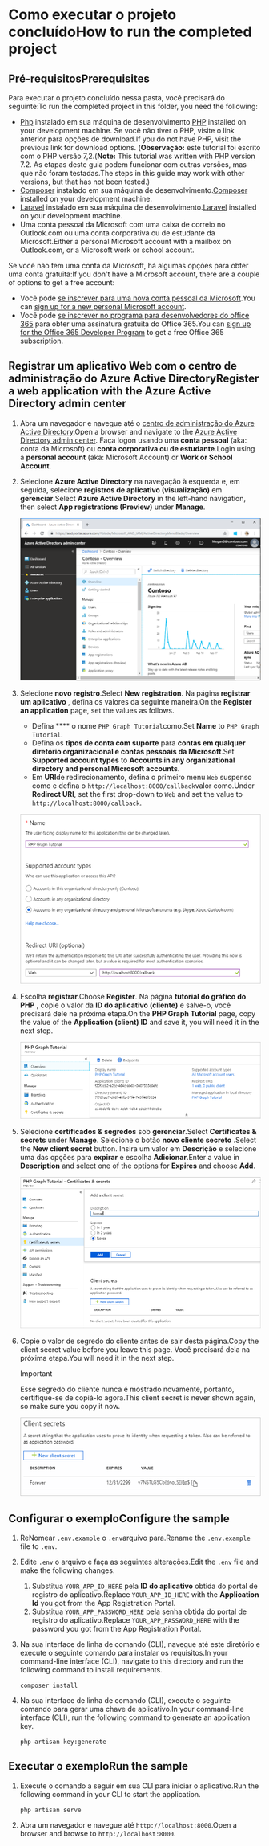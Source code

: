 # <a name="how-to-run-the-completed-project"></a><span data-ttu-id="af3f8-101">Como executar o projeto concluído</span><span class="sxs-lookup"><span data-stu-id="af3f8-101">How to run the completed project</span></span>

## <a name="prerequisites"></a><span data-ttu-id="af3f8-102">Pré-requisitos</span><span class="sxs-lookup"><span data-stu-id="af3f8-102">Prerequisites</span></span>

<span data-ttu-id="af3f8-103">Para executar o projeto concluído nessa pasta, você precisará do seguinte:</span><span class="sxs-lookup"><span data-stu-id="af3f8-103">To run the completed project in this folder, you need the following:</span></span>

- <span data-ttu-id="af3f8-104">[Php](http://php.net/downloads.php) instalado em sua máquina de desenvolvimento.</span><span class="sxs-lookup"><span data-stu-id="af3f8-104">[PHP](http://php.net/downloads.php) installed on your development machine.</span></span> <span data-ttu-id="af3f8-105">Se você não tiver o PHP, visite o link anterior para opções de download.</span><span class="sxs-lookup"><span data-stu-id="af3f8-105">If you do not have PHP, visit the previous link for download options.</span></span> <span data-ttu-id="af3f8-106">(**Observação:** este tutorial foi escrito com o PHP versão 7,2.</span><span class="sxs-lookup"><span data-stu-id="af3f8-106">(**Note:** This tutorial was written with PHP version 7.2.</span></span> <span data-ttu-id="af3f8-107">As etapas deste guia podem funcionar com outras versões, mas que não foram testadas.</span><span class="sxs-lookup"><span data-stu-id="af3f8-107">The steps in this guide may work with other versions, but that has not been tested.)</span></span>
- <span data-ttu-id="af3f8-108">[Composer](https://getcomposer.org/) instalado em sua máquina de desenvolvimento.</span><span class="sxs-lookup"><span data-stu-id="af3f8-108">[Composer](https://getcomposer.org/) installed on your development machine.</span></span>
- <span data-ttu-id="af3f8-109">[Laravel](https://laravel.com/) instalado em sua máquina de desenvolvimento.</span><span class="sxs-lookup"><span data-stu-id="af3f8-109">[Laravel](https://laravel.com/) installed on your development machine.</span></span>
- <span data-ttu-id="af3f8-110">Uma conta pessoal da Microsoft com uma caixa de correio no Outlook.com ou uma conta corporativa ou de estudante da Microsoft.</span><span class="sxs-lookup"><span data-stu-id="af3f8-110">Either a personal Microsoft account with a mailbox on Outlook.com, or a Microsoft work or school account.</span></span>

<span data-ttu-id="af3f8-111">Se você não tem uma conta da Microsoft, há algumas opções para obter uma conta gratuita:</span><span class="sxs-lookup"><span data-stu-id="af3f8-111">If you don't have a Microsoft account, there are a couple of options to get a free account:</span></span>

- <span data-ttu-id="af3f8-112">Você pode [se inscrever para uma nova conta pessoal da Microsoft](https://signup.live.com/signup?wa=wsignin1.0&rpsnv=12&ct=1454618383&rver=6.4.6456.0&wp=MBI_SSL_SHARED&wreply=https://mail.live.com/default.aspx&id=64855&cbcxt=mai&bk=1454618383&uiflavor=web&uaid=b213a65b4fdc484382b6622b3ecaa547&mkt=E-US&lc=1033&lic=1).</span><span class="sxs-lookup"><span data-stu-id="af3f8-112">You can [sign up for a new personal Microsoft account](https://signup.live.com/signup?wa=wsignin1.0&rpsnv=12&ct=1454618383&rver=6.4.6456.0&wp=MBI_SSL_SHARED&wreply=https://mail.live.com/default.aspx&id=64855&cbcxt=mai&bk=1454618383&uiflavor=web&uaid=b213a65b4fdc484382b6622b3ecaa547&mkt=E-US&lc=1033&lic=1).</span></span>
- <span data-ttu-id="af3f8-113">Você pode [se inscrever no programa para desenvolvedores do office 365](https://developer.microsoft.com/office/dev-program) para obter uma assinatura gratuita do Office 365.</span><span class="sxs-lookup"><span data-stu-id="af3f8-113">You can [sign up for the Office 365 Developer Program](https://developer.microsoft.com/office/dev-program) to get a free Office 365 subscription.</span></span>

## <a name="register-a-web-application-with-the-azure-active-directory-admin-center"></a><span data-ttu-id="af3f8-114">Registrar um aplicativo Web com o centro de administração do Azure Active Directory</span><span class="sxs-lookup"><span data-stu-id="af3f8-114">Register a web application with the Azure Active Directory admin center</span></span>

1. <span data-ttu-id="af3f8-115">Abra um navegador e navegue até o [centro de administração do Azure Active Directory](https://aad.portal.azure.com).</span><span class="sxs-lookup"><span data-stu-id="af3f8-115">Open a browser and navigate to the [Azure Active Directory admin center](https://aad.portal.azure.com).</span></span> <span data-ttu-id="af3f8-116">Faça logon usando uma **conta pessoal** (aka: conta da Microsoft) ou **conta corporativa ou de estudante**.</span><span class="sxs-lookup"><span data-stu-id="af3f8-116">Login using a **personal account** (aka: Microsoft Account) or **Work or School Account**.</span></span>

1. <span data-ttu-id="af3f8-117">Selecione **Azure Active Directory** na navegação à esquerda e, em seguida, selecione **registros de aplicativo (visualização)** em **gerenciar**.</span><span class="sxs-lookup"><span data-stu-id="af3f8-117">Select **Azure Active Directory** in the left-hand navigation, then select **App registrations (Preview)** under **Manage**.</span></span>

    ![<span data-ttu-id="af3f8-118">Uma captura de tela dos registros de aplicativo</span><span class="sxs-lookup"><span data-stu-id="af3f8-118">A screenshot of the App registrations</span></span> ](/tutorial/images/aad-portal-app-registrations.png)

1. <span data-ttu-id="af3f8-119">Selecione **novo registro**.</span><span class="sxs-lookup"><span data-stu-id="af3f8-119">Select **New registration**.</span></span> <span data-ttu-id="af3f8-120">Na página **registrar um aplicativo** , defina os valores da seguinte maneira.</span><span class="sxs-lookup"><span data-stu-id="af3f8-120">On the **Register an application** page, set the values as follows.</span></span>

    - <span data-ttu-id="af3f8-121">Defina \*\*\*\* o nome `PHP Graph Tutorial`como.</span><span class="sxs-lookup"><span data-stu-id="af3f8-121">Set **Name** to `PHP Graph Tutorial`.</span></span>
    - <span data-ttu-id="af3f8-122">Defina os **tipos de conta com suporte** para **contas em qualquer diretório organizacional e contas pessoais da Microsoft**.</span><span class="sxs-lookup"><span data-stu-id="af3f8-122">Set **Supported account types** to **Accounts in any organizational directory and personal Microsoft accounts**.</span></span>
    - <span data-ttu-id="af3f8-123">Em **URI**de redirecionamento, defina o primeiro menu `Web` suspenso como e defina o `http://localhost:8000/callback`valor como.</span><span class="sxs-lookup"><span data-stu-id="af3f8-123">Under **Redirect URI**, set the first drop-down to `Web` and set the value to `http://localhost:8000/callback`.</span></span>

    ![Uma captura de tela da página registrar um aplicativo](/tutorial/images/aad-register-an-app.png)

1. <span data-ttu-id="af3f8-125">Escolha **registrar**.</span><span class="sxs-lookup"><span data-stu-id="af3f8-125">Choose **Register**.</span></span> <span data-ttu-id="af3f8-126">Na página **tutorial do gráfico do PHP** , copie o valor da **ID do aplicativo (cliente)** e salve-o, você precisará dele na próxima etapa.</span><span class="sxs-lookup"><span data-stu-id="af3f8-126">On the **PHP Graph Tutorial** page, copy the value of the **Application (client) ID** and save it, you will need it in the next step.</span></span>

    ![Uma captura de tela da ID do aplicativo do novo registro de aplicativo](/tutorial/images/aad-application-id.png)

1. <span data-ttu-id="af3f8-128">Selecione **certificados & segredos** sob **gerenciar**.</span><span class="sxs-lookup"><span data-stu-id="af3f8-128">Select **Certificates & secrets** under **Manage**.</span></span> <span data-ttu-id="af3f8-129">Selecione o botão **novo cliente secreto** .</span><span class="sxs-lookup"><span data-stu-id="af3f8-129">Select the **New client secret** button.</span></span> <span data-ttu-id="af3f8-130">Insira um valor em **Descrição** e selecione uma das opções para **expirar** e escolha **Adicionar**.</span><span class="sxs-lookup"><span data-stu-id="af3f8-130">Enter a value in **Description** and select one of the options for **Expires** and choose **Add**.</span></span>

    ![Uma captura de tela da caixa de diálogo Adicionar um segredo do cliente](/tutorial/images/aad-new-client-secret.png)

1. <span data-ttu-id="af3f8-132">Copie o valor de segredo do cliente antes de sair desta página.</span><span class="sxs-lookup"><span data-stu-id="af3f8-132">Copy the client secret value before you leave this page.</span></span> <span data-ttu-id="af3f8-133">Você precisará dela na próxima etapa.</span><span class="sxs-lookup"><span data-stu-id="af3f8-133">You will need it in the next step.</span></span>

    > [!IMPORTANT]
    > <span data-ttu-id="af3f8-134">Esse segredo do cliente nunca é mostrado novamente, portanto, certifique-se de copiá-lo agora.</span><span class="sxs-lookup"><span data-stu-id="af3f8-134">This client secret is never shown again, so make sure you copy it now.</span></span>

    ![Uma captura de tela do novo segredo do cliente recentemente adicionado](/tutorial/images/aad-copy-client-secret.png)

## <a name="configure-the-sample"></a><span data-ttu-id="af3f8-136">Configurar o exemplo</span><span class="sxs-lookup"><span data-stu-id="af3f8-136">Configure the sample</span></span>

1. <span data-ttu-id="af3f8-137">ReNomear `.env.example` o `.env`arquivo para.</span><span class="sxs-lookup"><span data-stu-id="af3f8-137">Rename the `.env.example` file to `.env`.</span></span>
1. <span data-ttu-id="af3f8-138">Edite `.env` o arquivo e faça as seguintes alterações.</span><span class="sxs-lookup"><span data-stu-id="af3f8-138">Edit the `.env` file and make the following changes.</span></span>
    1. <span data-ttu-id="af3f8-139">Substitua `YOUR_APP_ID_HERE` pela **ID do aplicativo** obtida do portal de registro do aplicativo.</span><span class="sxs-lookup"><span data-stu-id="af3f8-139">Replace `YOUR_APP_ID_HERE` with the **Application Id** you got from the App Registration Portal.</span></span>
    1. <span data-ttu-id="af3f8-140">Substitua `YOUR_APP_PASSWORD_HERE` pela senha obtida do portal de registro do aplicativo.</span><span class="sxs-lookup"><span data-stu-id="af3f8-140">Replace `YOUR_APP_PASSWORD_HERE` with the password you got from the App Registration Portal.</span></span>
1. <span data-ttu-id="af3f8-141">Na sua interface de linha de comando (CLI), navegue até este diretório e execute o seguinte comando para instalar os requisitos.</span><span class="sxs-lookup"><span data-stu-id="af3f8-141">In your command-line interface (CLI), navigate to this directory and run the following command to install requirements.</span></span>

    ```Shell
    composer install
    ```

1. <span data-ttu-id="af3f8-142">Na sua interface de linha de comando (CLI), execute o seguinte comando para gerar uma chave de aplicativo.</span><span class="sxs-lookup"><span data-stu-id="af3f8-142">In your command-line interface (CLI), run the following command to generate an application key.</span></span>

    ```Shell
    php artisan key:generate
    ```

## <a name="run-the-sample"></a><span data-ttu-id="af3f8-143">Executar o exemplo</span><span class="sxs-lookup"><span data-stu-id="af3f8-143">Run the sample</span></span>

1. <span data-ttu-id="af3f8-144">Execute o comando a seguir em sua CLI para iniciar o aplicativo.</span><span class="sxs-lookup"><span data-stu-id="af3f8-144">Run the following command in your CLI to start the application.</span></span>

    ```Shell
    php artisan serve
    ```

1. <span data-ttu-id="af3f8-145">Abra um navegador e navegue até `http://localhost:8000`.</span><span class="sxs-lookup"><span data-stu-id="af3f8-145">Open a browser and browse to `http://localhost:8000`.</span></span>